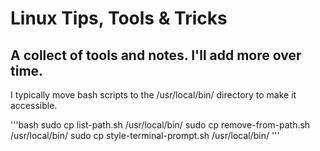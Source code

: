 # Linux Tips, Tools & Tricks

A collect of tools and notes. I'll add more over time.
---
I typically move bash scripts to the /usr/local/bin/ directory to make it accessible.

'''bash
sudo cp list-path.sh /usr/local/bin/
sudo cp remove-from-path.sh /usr/local/bin/
sudo cp style-terminal-prompt.sh /usr/local/bin/
'''

